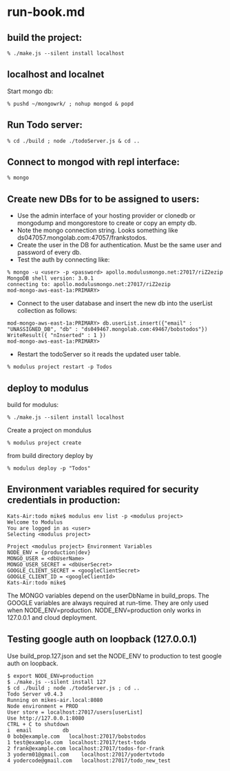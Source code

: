 
# run-book.md

## build the project:
```
% ./make.js --silent install localhost
```	

## localhost and localnet 
Start mongo db:
```
% pushd ~/mongowrk/ ; nohup mongod & popd
```

## Run Todo server:
```
% cd ./build ; node ./todoServer.js & cd ..
```

## Connect to mongod with repl interface:
```
% mongo
```

## Create new DBs for to be assigned to users:
- Use the admin interface of your hosting provider or clonedb or mongodump and mongorestore to create or copy an empty db.
- Note the mongo connection string. Looks something like ds047057.mongolab.com:47057/frankstodos.
- Create the user in the DB for authentication. Must be the same user and password of every db.
- Test the auth by connecting like:
```
% mongo -u <user> -p <password> apollo.modulusmongo.net:27017/riZ2ezip
MongoDB shell version: 3.0.1
connecting to: apollo.modulusmongo.net:27017/riZ2ezip
mod-mongo-aws-east-1a:PRIMARY> 
```
- Connect to the user database and insert the new db into the userList collection as follows:
```
mod-mongo-aws-east-1a:PRIMARY> db.userList.insert({"email" : "UNASSIGNED_DB", "db" : "ds049467.mongolab.com:49467/bobstodos"})
WriteResult({ "nInserted" : 1 })
mod-mongo-aws-east-1a:PRIMARY>
```
- Restart the todoServer so it reads the updated user table.
```
% modulus project restart -p Todos
```

## deploy to modulus

build for modulus:
```
% ./make.js --silent install localhost
```	

Create a project on mondulus
```
% modulus project create
```

from build directory deploy by
```
% modulus deploy -p "Todos"
```

## Environment variables required for security credentials in production:
```
Kats-Air:todo mike$ modulus env list -p <modulus project>
Welcome to Modulus
You are logged in as <user>
Selecting <modulus project>

Project <modulus project> Environment Variables
NODE_ENV = {production|dev}
MONGO_USER = <dbUserName>
MONGO_USER_SECRET = <dbUserSecret>
GOOGLE_CLIENT_SECRET = <googleClientSecret>
GOOGLE_CLIENT_ID = <googleClientId>
Kats-Air:todo mike$
```
The MONGO variables depend on the userDbName in build_props.
The GOOGLE variables are always required at run-time. They are only used when NODE_ENV=production.
NODE_ENV=production only works in 127.0.0.1 and cloud deployment.

## Testing google auth on loopback (127.0.0.1)

Use build_prop.127.json and set the NODE_ENV to production to test google auth on loopback.

```
$ export NODE_ENV=production
$ ./make.js --silent install 127
$ cd ./build ; node ./todoServer.js ; cd ..
Todo Server v0.4.3
Running on mikes-air.local:8080
Node environment = PROD
User store = localhost:27017/users[userList]
Use http://127.0.0.1:8080
CTRL + C to shutdown
i  email     	  db
0 bob@example.com	localhost:27017/bobstodos
1 test@example.com	localhost:27017/test-todo
2 frank@example.com	localhost:27017/todos-for-frank
3 yoderm01@gmail.com	localhost:27017/yodertvtodo
4 yodercode@gmail.com	localhost:27017/todo_new_test
```

